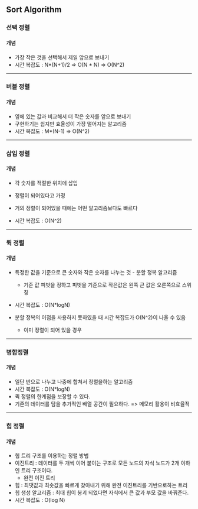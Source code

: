 ## Sort Algorithm

### 선택 정렬

#### 개념

- 가장 작은 것을 선택해서 제일 앞으로 보내기
- 시간 복잡도 : N*(N+1)/2  =>  O(N * N)  =>  O(N^2)

<hr/>

###  버블 정렬

#### 개념

- 옆에 있는 값과 비교해서 더 작은 숫자를 앞으로 보내기
- 구현하기는 쉽지만 효율성이 가장 떨어지는 알고리즘
- 시간 복잡도 : M*(N-1) => O(N^2)

<hr>

### 삽입 정렬

#### 개념

- 각 숫자를 적절한 위치에 삽입
- 정렬이 되어있다고 가정 
- 거의 정렬이 되어있을 때에는 어떤 알고리즘보다도 빠르다

- 시간 복잡도 :  O(N^2)

<hr/>

### 퀵 정렬

#### 개념

- 특정한 값을 기준으로 큰 숫자와 작은 숫자를 나누는 것 - 분할 정복 알고리즘
  - 기준 값 피벗을 정하고 피벗을 기준으로 작은값은 왼쪽 큰 값은 오른쪽으로 스위칭

- 시간 복잡도 : O(N*logN) 
- 분할 정복의 이점을 사용하지 못하였을 때 시간 복잡도가 O(N^2)이 나올 수 있음
  - 이미 정렬이 되어 있을 경우

<hr/>

### 병합정렬

#### 개념

- 일단 반으로 나누고 나중에 합쳐서 정렬을하는 알고리즘
- 시간 복잡도 : O(N*logN)
- 퀵 정렬의 한계점을 보장할 수 있다.
- 기존의 데이터를 담을 추가적인 배열 공간이 필요하다. => 메모리 활용이 비효율적

<hr/>

### 힙 정렬

#### 개념

- 힙 트리 구조를 이용하는 정렬 방법
- 이진트리 : 데이터를 두 개씩 이어 붙이는 구조로 모든 노드의 자식 노드가 2개 이하인 트리 구조이다.
  - 완전 이진 트리
- 힙 : 최댓값과 최솟값을 빠르게 찾아내기 위해 완전 이진트리를 기반으로하는 트리
- 힙 생성 알고리즘 : 최대 힙이 붕괴 되었다면 자식에서 큰 값과 부모 값을 바꿔준다.
- 시간 복잡도 : O(log N)